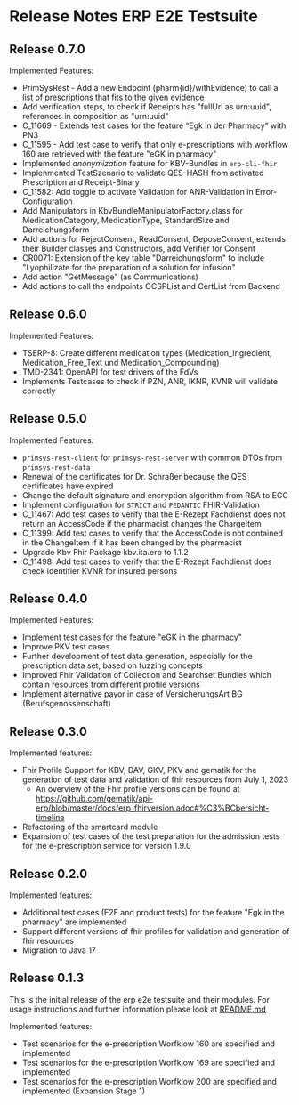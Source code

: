 # Release Notes ERP E2E Testsuite

## Release 0.7.0


Implemented Features:

- PrimSysRest - Add a new Endpoint (pharm{id}/withEvidence) to call a list of prescriptions that fits to the given evidence
- Add verification steps, to check if Receipts has "fullUrl as urn:uuid", references in composition as "urn:uuid"
- C_11669 - Extends test cases for the feature “Egk in der Pharmacy” with PN3
- C_11595 - Add test case to verify that only e-prescriptions with workflow 160 are retrieved with the feature "eGK in pharmacy"
- Implemented _anonymization_ feature for KBV-Bundles in `erp-cli-fhir`
- Implenmented TestSzenario to validate QES-HASH from activated Prescription and Receipt-Binary
- C_11582: Add toggle to activate Validation for ANR-Validation in Error-Configuration
- Add Manipulators in KbvBundleManipulatorFactory.class for MedicationCategory, MedicationType, StandardSize and
  Darreichungsform
- Add actions for RejectConsent, ReadConsent, DeposeConsent, extends their Builder classes and Constructors, add Verifier
  for Consent
- CR0071: Extension of the key table "Darreichungsform" to include "Lyophilizate for the preparation of a solution for infusion"
- Add action "GetMessage" (as Communications)
- Add actions to call the endpoints OCSPList and CertList from Backend 

## Release 0.6.0

Implemented Features:

- TSERP-8: Create different medication types (Medication_Ingredient, Medication_Free_Text und Medication_Compounding)
- TMD-2341: OpenAPI for test drivers of the FdVs
- Implements Testcases to check if PZN, ANR, IKNR, KVNR will validate correctly

## Release 0.5.0

Implemented Features:
- `primsys-rest-client` for `primsys-rest-server` with common DTOs from `primsys-rest-data` 
- Renewal of the certificates for Dr. Schraßer because the QES certificates have expired
- Change the default signature and encryption algorithm from RSA to ECC
- Implement configuration for `STRICT`  and `PEDANTIC` FHIR-Validation
- C_11467: Add test cases to verify that the E-Rezept Fachdienst does not return an AccessCode if the pharmacist changes the ChargeItem
- C_11399: Add test cases to verify that the AccessCode is not contained in the ChangeItem if it has been changed by the pharmacist
- Upgrade Kbv Fhir Package kbv.ita.erp to 1.1.2
- C_11498: Add test cases to verify that the E-Rezept Fachdienst does check identifier KVNR for insured persons

## Release 0.4.0

Implemented Features:
- Implement test cases for the feature "eGK in the pharmacy" 
- Improve PKV test cases
- Further development of test data generation, especially for the prescription data set, based on fuzzing concepts
- Improved Fhir Validation of Collection and Searchset Bundles which contain resources from different profile versions
- Implement alternative payor in case of VersicherungsArt BG (Berufsgenossenschaft) 

## Release 0.3.0

Implemented features:
- Fhir Profile Support for KBV, DAV, GKV, PKV and gematik for the generation of test data and
  validation of fhir resources from July 1, 2023
  - An overview of the Fhir profile versions can be found
    at https://github.com/gematik/api-erp/blob/master/docs/erp_fhirversion.adoc#%C3%BCbersicht-timeline
- Refactoring of the smartcard module
- Expansion of test cases of the test preparation for the admission tests for the e-prescription
  service
  for version 1.9.0

## Release 0.2.0

Implemented features:

- Additional test cases (E2E and product tests) for the feature "Egk in the pharmacy" are
  implemented
- Support different versions of fhir profiles for validation and generation of fhir resources
- Migration to Java 17

## Release 0.1.3

This is the initial release of the erp e2e testsuite and their modules.
For usage instructions and further information please look at [README.md](README.md)

Implemented features:

- Test scenarios for the e-prescription Worfklow 160 are specified and implemented
- Test scenarios for the e-prescription Worfklow 169 are specified and implemented
- Test scenarios for the e-prescription Worfklow 200 are specified and
  implemented (Expansion Stage 1)